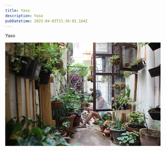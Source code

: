 ```yaml
---
title: Yaso
description: Yaso
pubDatetime: 2023-04-03T21:36:02.164Z
---
```

Yaso

![](public/assets/yaso.png)